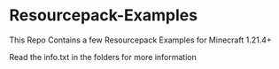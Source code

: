 # Resourcepack-Examples
This Repo Contains a few Resourcepack Examples for Minecraft 1.21.4+

Read the info.txt in the folders for more information
